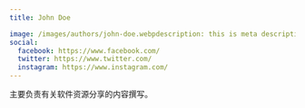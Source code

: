 ```yaml
---
title: John Doe

image: /images/authors/john-doe.webpdescription: this is meta description
social:
  facebook: https://www.facebook.com/
  twitter: https://www.twitter.com/
  instagram: https://www.instagram.com/
---
```


主要负责有关软件资源分享的内容撰写。
